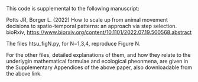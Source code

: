 This code is supplemental to the following manuscript:

Potts JR, Borger L. (2022) How to scale up from animal movement decisions to spatio-temporal patterns: an approach via step selection. bioRxiv, https://www.biorxiv.org/content/10.1101/2022.07.19.500568.abstract

The files htsu_figN.py, for N=1,3,4, reproduce Figure N.

For the other files, detailed explanations of them, and how they relate to the underlygin mathematical formulae and ecological pheonmena, are given in the Supplementary Appendices of the above paper, also downloadable from the above link.
